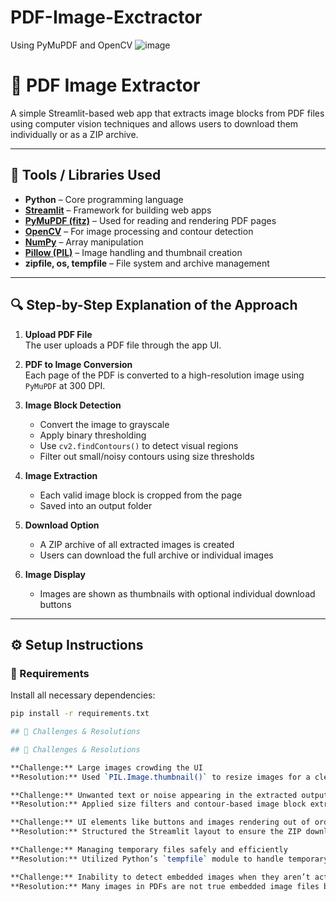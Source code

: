 # PDF-Image-Exctractor
Using PyMuPDF and OpenCV
![image](https://github.com/user-attachments/assets/51949232-f989-4b98-b827-49549f8b8289)

# 📄 PDF Image Extractor

A simple Streamlit-based web app that extracts image blocks from PDF files using computer vision techniques and allows users to download them individually or as a ZIP archive.

---

## 🧰 Tools / Libraries Used

- **Python** – Core programming language
- **[Streamlit](https://streamlit.io/)** – Framework for building web apps
- **[PyMuPDF (fitz)](https://pymupdf.readthedocs.io/en/latest/)** – Used for reading and rendering PDF pages
- **[OpenCV](https://opencv.org/)** – For image processing and contour detection
- **[NumPy](https://numpy.org/)** – Array manipulation
- **[Pillow (PIL)](https://pillow.readthedocs.io/)** – Image handling and thumbnail creation
- **zipfile, os, tempfile** – File system and archive management

---

## 🔍 Step-by-Step Explanation of the Approach

1. **Upload PDF File**  
   The user uploads a PDF file through the app UI.

2. **PDF to Image Conversion**  
   Each page of the PDF is converted to a high-resolution image using `PyMuPDF` at 300 DPI.

3. **Image Block Detection**  
   - Convert the image to grayscale
   - Apply binary thresholding
   - Use `cv2.findContours()` to detect visual regions
   - Filter out small/noisy contours using size thresholds

4. **Image Extraction**  
   - Each valid image block is cropped from the page
   - Saved into an output folder

5. **Download Option**  
   - A ZIP archive of all extracted images is created
   - Users can download the full archive or individual images

6. **Image Display**  
   - Images are shown as thumbnails with optional individual download buttons

---

## ⚙️ Setup Instructions

### 🔧 Requirements

Install all necessary dependencies:

```bash
pip install -r requirements.txt

## 🧩 Challenges & Resolutions

## 🧩 Challenges & Resolutions

**Challenge:** Large images crowding the UI  
**Resolution:** Used `PIL.Image.thumbnail()` to resize images for a cleaner display.

**Challenge:** Unwanted text or noise appearing in the extracted output  
**Resolution:** Applied size filters and contour-based image block extraction to isolate likely image regions.

**Challenge:** UI elements like buttons and images rendering out of order  
**Resolution:** Structured the Streamlit layout to ensure the ZIP download button appears before the image gallery.

**Challenge:** Managing temporary files safely and efficiently  
**Resolution:** Utilized Python’s `tempfile` module to handle temporary directories cleanly without leaving residual files.

**Challenge:** Inability to detect embedded images when they aren’t actual raster images  
**Resolution:** Many images in PDFs are not true embedded image files but vector graphics or drawn content. We resolved this by rendering each PDF page at 300 DPI and using OpenCV contour detection to extract image-like regions based on their visual appearance.


